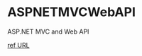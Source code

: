 # ASPNETMVCWebAPI
ASP.NET MVC and  Web API

[ref URL ](https://www.tutorialsteacher.com/webapi/consume-web-api-get-method-in-aspnet-mvc)
